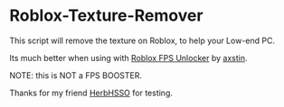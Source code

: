 # Roblox-Texture-Remover
This script will remove the texture on Roblox, to help your Low-end PC.

Its much better when using with [Roblox FPS Unlocker](https://github.com/axstin/rbxfpsunlocker/releases) by [axstin](https://github.com/axstin).

NOTE: this is NOT a FPS BOOSTER.

Thanks for my friend [HerbHSSO](https://github.com/HerbHSSO) for testing.

